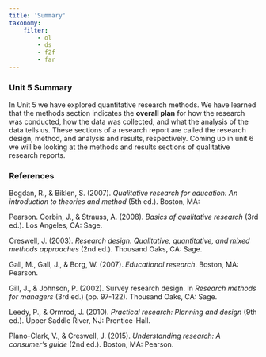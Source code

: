 ```yaml
---
title: 'Summary'
taxonomy:
    filter:
        - ol
        - ds
        - f2f
        - far
---
```


### Unit 5 Summary

In Unit 5 we have explored quantitative research methods. We have learned that the methods section indicates the **overall plan** for how the research was conducted, how the data was collected, and what the analysis of the data tells us.  These sections of a research report are called the research design, method, and analysis and results, respectively.  Coming up in unit 6 we will be looking at the methods and results sections of qualitative research reports.  




### References

Bogdan, R., & Biklen, S. (2007). _Qualitative research for education: An introduction to theories and method_ (5th ed.). Boston, MA:

Pearson. Corbin, J., & Strauss, A. (2008). _Basics of qualitative research_ (3rd ed.). Los Angeles, CA: Sage.

Creswell, J. (2003). _Research design: Qualitative, quantitative, and mixed methods approaches_ (2nd ed.). Thousand Oaks, CA: Sage.

Gall, M., Gall, J., & Borg, W. (2007). _Educational research_. Boston, MA: Pearson.

Gill, J., & Johnson, P. (2002). Survey research design. In _Research methods for managers_ (3rd ed.) (pp. 97-122). Thousand Oaks, CA: Sage.

Leedy, P., & Ormrod, J. (2010). _Practical research: Planning and design_ (9th ed.). Upper Saddle River, NJ: Prentice-Hall.

Plano-Clark, V., & Creswell, J. (2015). _Understanding research: A consumer’s guide_ (2nd ed.). Boston, MA: Pearson.
